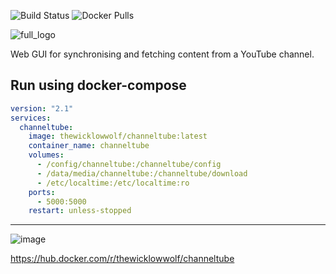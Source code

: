 ![Build Status](https://github.com/TheWicklowWolf/ChannelTube/actions/workflows/main.yml/badge.svg)
![Docker Pulls](https://img.shields.io/docker/pulls/thewicklowwolf/channeltube.svg)

<p align="center">

![full_logo](https://github.com/TheWicklowWolf/ChannelTube/assets/111055425/c07c2794-d537-407e-9f5b-83098244f6c7)



</p>

Web GUI for synchronising and fetching content from a YouTube channel.


## Run using docker-compose

```yaml
version: "2.1"
services:
  channeltube:
    image: thewicklowwolf/channeltube:latest
    container_name: channeltube
    volumes:
      - /config/channeltube:/channeltube/config
      - /data/media/channeltube:/channeltube/download
	  - /etc/localtime:/etc/localtime:ro
    ports:
      - 5000:5000
    restart: unless-stopped
```

---

<p align="center">


![image](https://github.com/TheWicklowWolf/ChannelTube/assets/111055425/b9ba0532-f4cf-4ed2-b5ac-8970c9d54848)



</p>


https://hub.docker.com/r/thewicklowwolf/channeltube
